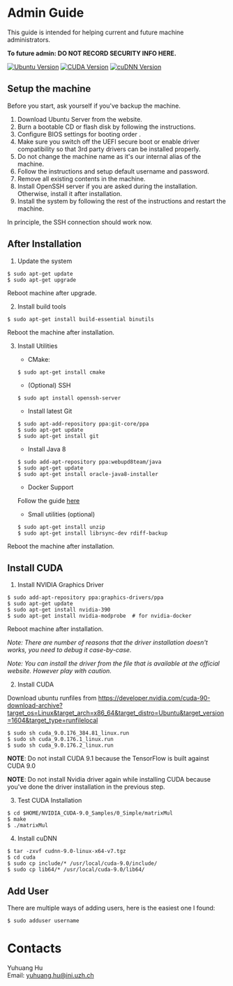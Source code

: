 # Admin Guide

This guide is intended for helping current and future machine administrators.

__To future admin: DO NOT RECORD SECURITY INFO HERE.__

[![Ubuntu Version](https://img.shields.io/badge/Ubuntu%20Server-16.04-yellowgreen.svg)](https://launchpad.net/ubuntu/+mirror/releases.ubuntu.csg.uzh.ch-releases)
[![CUDA Version](https://img.shields.io/badge/CUDA-9.0-blue.svg)](https://developer.nvidia.com/cuda-downloads)
[![cuDNN Version](https://img.shields.io/badge/cuDNN-7.0-blue.svg)](https://developer.nvidia.com/cuda-downloads)

## Setup the machine

Before you start, ask yourself if you've backup the machine.

1. Download Ubuntu Server from the website.
2. Burn a bootable CD or flash disk by following the instructions.
3. Configure BIOS settings for booting order .
4. Make sure you switch off the UEFI secure boot or enable driver compatibility so that 3rd party drivers can be installed properly.
5. Do not change the machine name as it's our internal alias of the machine.
6. Follow the instructions and setup default username and password.
7. Remove all existing contents in the machine. 
8. Install OpenSSH server if you are asked during the installation. Otherwise, install it after installation.
8. Install the system by following the rest of the instructions and restart the machine.

In principle, the SSH connection should work now.

## After Installation

1. Update the system

```
$ sudo apt-get update
$ sudo apt-get upgrade
```

Reboot machine after upgrade.

2. Install build tools

```
$ sudo apt-get install build-essential binutils
```

Reboot the machine after installation.

3. Install Utilities

    + CMake:

    ```
    $ sudo apt-get install cmake
    ```
    + (Optional) SSH

    ```
    $ sudo apt install openssh-server
    ```

    + Install latest Git

    ```
    $ sudo apt-add-repository ppa:git-core/ppa
    $ sudo apt-get update
    $ sudo apt-get install git
    ```

    + Install Java 8

    ```
    $ sudo add-apt-repository ppa:webupd8team/java
    $ sudo apt-get update
    $ sudo apt-get install oracle-java8-installer
    ```
    + Docker Support

    Follow the guide [here](https://docs.docker.com/engine/installation/linux/docker-ce/ubuntu/#install-using-the-repository)

    + Small utilities (optional)

    ```
    $ sudo apt-get install unzip
    $ sudo apt-get install librsync-dev rdiff-backup
    ```

Reboot the machine after installation.

## Install CUDA

1. Install NVIDIA Graphics Driver

```
$ sudo add-apt-repository ppa:graphics-drivers/ppa
$ sudo apt-get update
$ sudo apt-get install nvidia-390
$ sudo apt-get install nvidia-modprobe  # for nvidia-docker
```

Reboot machine after installation.

_Note: There are number of reasons that the driver installation doesn't works, you need to debug it case-by-case._

_Note: You can install the driver from the file that is available at the official website. However play with caution._


2. Install CUDA

Download ubuntu runfiles from https://developer.nvidia.com/cuda-90-download-archive?target_os=Linux&target_arch=x86_64&target_distro=Ubuntu&target_version=1604&target_type=runfilelocal

```
$ sudo sh cuda_9.0.176_384.81_linux.run 
$ sudo sh cuda_9.0.176.1_linux.run
$ sudo sh cuda_9.0.176.2_linux.run
```

__NOTE__: Do not install CUDA 9.1 because the TensorFlow is built against CUDA 9.0

__NOTE__: Do not install Nvidia driver again while installing CUDA because you've done the driver installation in the previous step.

3. Test CUDA Installation

```
$ cd $HOME/NVIDIA_CUDA-9.0_Samples/0_Simple/matrixMul
$ make
$ ./matrixMul
```

4. Install cuDNN

```
$ tar -zxvf cudnn-9.0-linux-x64-v7.tgz
$ cd cuda
$ sudo cp include/* /usr/local/cuda-9.0/include/
$ sudo cp lib64/* /usr/local/cuda-9.0/lib64/
```

## Add User

There are multiple ways of adding users, here is the easiest one I found:

```
$ sudo adduser username
```

# Contacts

Yuhuang Hu  
Email: yuhuang.hu@ini.uzh.ch

